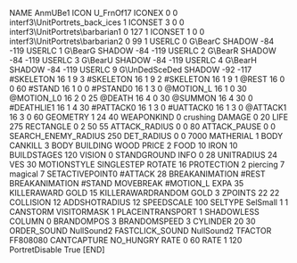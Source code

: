 NAME AnmUBe1
ICON U_FrnOf17
ICONEX 0 0 interf3\UnitPortrets\_back_ices 1
ICONSET 3 0 0 interf3\UnitPortrets\barbarian1 0 127 1
ICONSET 1 0 0 interf3\UnitPortrets\barbarian2 0 99 1
USERLC 0 G\BearC SHADOW -84 -119
USERLC 1 G\BearG SHADOW -84 -119
USERLC 2 G\BearR SHADOW -84 -119
USERLC 3 G\BearU SHADOW -84 -119
USERLC 4 G\BearH SHADOW -84 -119
USERLC 9 G\UnDedSceDed SHADOW -92 -117
#SKELETON               16 1 9 3
#SKELETON               16 1 9 2
#SKELETON               16 1 9 1
@REST      		16 0 0 60
#STAND     		16 1 0 0
#PSTAND0    		16 1 3 0
@MOTION_L  		16 1 0 30
@MOTION_L0 		16 2 0 25
@DEATH     		16 4 0 30
@SUMMON     		16 4 30 0
#DEATHLIE1 		16 1 4 30
#PATTACK0               16 1 3 0
#UATTACK0               16 1 3 0
@ATTACK1  		16 3 0 60
GEOMETRY 		1 24 40
WEAPONKIND 		0 crushing
DAMAGE   		0 20
LIFE     		275
RECTANGLE 		0 2 50 55
ATTACK_RADIUS 		0 0 80
ATTACK_PAUSE 		0 0
SEARCH_ENEMY_RADIUS 	250
DET_RADIUS 		0 0 7000
MATHERIAL 		1 BODY
CANKILL 3 BODY BUILDING WOOD 
PRICE 			2 FOOD 10 IRON 10
BUILDSTAGES 		120
VISION 			0
STANDGROUND
INFO 			0 28
UNITRADIUS 		24
VES 			30
MOTIONSTYLE 		SINGLESTEP
ROTATE 			16
PROTECTION 		2 piercing 7 magical 7
SETACTIVEPOINT0 	#ATTACK 28
BREAKANIMATION 		#REST
BREAKANIMATION 		#STAND
MOVEBREAK 		#MOTION_L
EXPA 			35
KILLERAWARD             GOLD 15
KILLERAWARDRANDOM       GOLD 3
ZPOINTS 		22 22
COLLISION 		12
ADDSHOTRADIUS 12
SPEEDSCALE              100
SELTYPE SelSmall 1 1
CANSTORM
VISITORMASK 1
PLACEINTRANSPORT 1
SHADOWLESS
COLUMN 0
BRANDOMPOS 3
BRANDOMSPEED 3
CYLINDER 20 30
ORDER_SOUND NullSound2
FASTCLICK_SOUND NullSound2
TFACTOR FF808080
CANTCAPTURE
NO_HUNGRY
RATE 0 60
RATE 1 120
PortretDisable True
[END]
